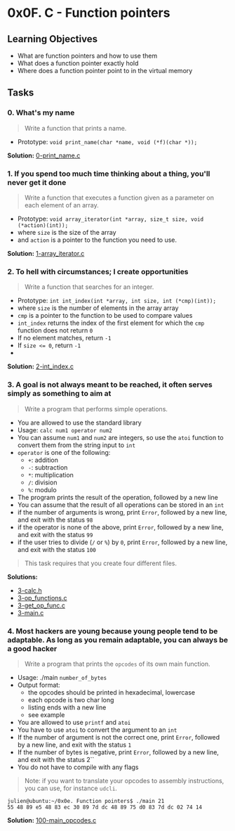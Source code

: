 # 0x0F. C - Function pointers

## Learning Objectives
- What are function pointers and how to use them
- What does a function pointer exactly hold
- Where does a function pointer point to in the virtual memory

## Tasks

### 0. What's my name
> Write a function that prints a name.
- Prototype: `void print_name(char *name, void (*f)(char *));`

**Solution:** [0-print_name.c](https://github.com/BeloveO/alx-low_level_programming/blob/master/0x0F-function_pointers/0-print_name.c)


### 1. If you spend too much time thinking about a thing, you'll never get it done
> Write a function that executes a function given as a parameter on each element of an array.
- Prototype: `void array_iterator(int *array, size_t size, void (*action)(int));`
- where `size` is the size of the array
- and `action` is a pointer to the function you need to use.
 
**Solution:** [1-array_iterator.c](https://github.com/BeloveO/alx-low_level_programming/blob/master/0x0F-function_pointers/1-array_iterator.c)


### 2. To hell with circumstances; I create opportunities
> Write a function that searches for an integer.
- Prototype: `int int_index(int *array, int size, int (*cmp)(int));`
- where `size` is the number of elements in the array array
- `cmp` is a pointer to the function to be used to compare values
- `int_index` returns the index of the first element for which the `cmp` function does not return `0`
- If no element matches, return `-1`
- If `size <= 0`, return `-1`
- 
**Solution:** [2-int_index.c](https://github.com/BeloveO/alx-low_level_programming/blob/master/0x0F-function_pointers/2-int_index.c)


### 3. A goal is not always meant to be reached, it often serves simply as something to aim at
> Write a program that performs simple operations.
- You are allowed to use the standard library
- Usage: `calc num1 operator num2`
- You can assume `num1` and `num2` are integers, so use the `atoi` function to convert them from the string input to `int`
- `operator` is one of the following:
  - `+`: addition
  - `-`: subtraction
  - `*`: multiplication
  - `/`: division
  - `%`: modulo
- The program prints the result of the operation, followed by a new line
- You can assume that the result of all operations can be stored in an `int`
- if the number of arguments is wrong, print `Error`, followed by a new line, and exit with the status `98`
- if the operator is none of the above, print `Error`, followed by a new line, and exit with the status `99`
- if the user tries to divide (`/` or `%`) by `0`, print `Error`, followed by a new line, and exit with the status `100`

> This task requires that you create four different files.

**Solutions:**
   - [3-calc.h](https://github.com/BeloveO/alx-low_level_programming/blob/master/0x0F-function_pointers/3-calc.h)
   - [3-op_functions.c](https://github.com/BeloveO/alx-low_level_programming/blob/master/0x0F-function_pointers/3-op_functions.c)
   - [3-get_op_func.c](https://github.com/BeloveO/alx-low_level_programming/blob/master/0x0F-function_pointers/3-get_op_func.c)
   - [3-main.c](https://github.com/BeloveO/alx-low_level_programming/blob/master/0x0F-function_pointers/3-main.c)


### 4. Most hackers are young because young people tend to be adaptable. As long as you remain adaptable, you can always be a good hacker
> Write a program that prints the `opcodes` of its own main function.
- Usage: ./main `number_of_bytes`
- Output format:
  - the opcodes should be printed in hexadecimal, lowercase
  - each opcode is two char long
  - listing ends with a new line
  - see example
- You are allowed to use `printf` and `atoi`
- You have to use `atoi` to convert the argument to an `int`
- If the number of argument is not the correct one, print `Error`, followed by a new line, and exit with the status `1`
- If the number of bytes is negative, print `Error`, followed by a new line, and exit with the status 2``
- You do not have to compile with any flags
> Note: if you want to translate your opcodes to assembly instructions, you can use, for instance `udcli`.

``` julien@ubuntu:~/0x0e. Function pointers$ gcc -std=gnu89 100-main_opcodes.c -o main
julien@ubuntu:~/0x0e. Function pointers$ ./main 21
55 48 89 e5 48 83 ec 30 89 7d dc 48 89 75 d0 83 7d dc 02 74 14
```
**Solution:** [100-main_opcodes.c](https://github.com/BeloveO/alx-low_level_programming/blob/master/0x0F-function_pointers/100-main_opcodes.c)
